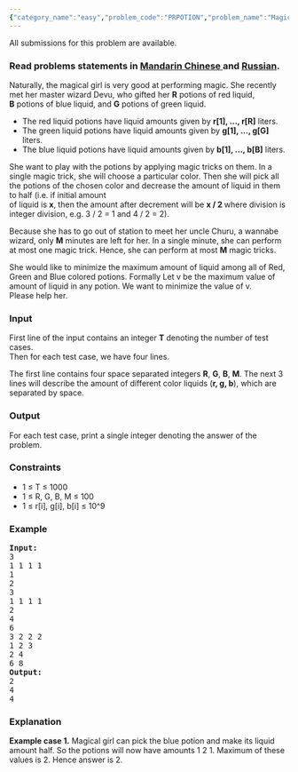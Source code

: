 ```yaml
---
{"category_name":"easy","problem_code":"PRPOTION","problem_name":"Magical Girl and Colored Liquid Potions","languages_supported":{"0":"ADA","1":"ASM","2":"BASH","3":"BF","4":"C","5":"C99 strict","6":"CAML","7":"CLOJ","8":"CLPS","9":"CPP 4.3.2","10":"CPP 4.9.2","11":"CPP14","12":"CS2","13":"D","14":"ERL","15":"FORT","16":"FS","17":"GO","18":"HASK","19":"ICK","20":"ICON","21":"JAVA","22":"JS","23":"LISP clisp","24":"LISP sbcl","25":"LUA","26":"NEM","27":"NICE","28":"NODEJS","29":"PAS fpc","30":"PAS gpc","31":"PERL","32":"PERL6","33":"PHP","34":"PIKE","35":"PRLG","36":"PYTH","37":"PYTH 3.4","38":"RUBY","39":"SCALA","40":"SCM guile","41":"SCM qobi","42":"ST","43":"TCL","44":"TEXT","45":"WSPC"},"max_timelimit":2,"source_sizelimit":50000,"problem_author":"dpraveen","problem_tester":"shangjingbo","date_added":"10-09-2014","tags":{"0":"dpraveen","1":"easy","2":"greedy","3":"oct14"},"editorial_url":"http://discuss.codechef.com/problems/PRPOTION","time":{"view_start_date":1413192600,"submit_start_date":1413192600,"visible_start_date":1413192600,"end_date":1735669800},"layout":"problem"}
---
```

<span class="solution-visible-txt">All submissions for this problem are available.</span><h3> Read problems statements in <a target="_blank" href="http://www.codechef.com/download/translated/OCT14/mandarin/PRPOTION.pdf">Mandarin Chinese </a> and <a target="_blank" href="http://www.codechef.com/download/translated/OCT14/russian/PRPOTION.pdf">Russian</a>.</h3>
<p>
Naturally, the magical girl is very good at performing magic. She recently met her master wizard Devu, who gifted her <b>R</b> potions of red liquid,<br />
<b>B</b> potions of blue liquid, and <b>G</b> potions of green liquid.
</p>
<p><ul>
<li>
The red liquid potions have liquid amounts given by <b>r[1], ..., r[R]</b> liters.
</li>
<li>
The green liquid potions have liquid amounts given by <b>g[1], ..., g[G]</b> liters.
</li>
<li>
The blue liquid potions have liquid amounts given by <b>b[1], ..., b[B]</b> liters.
</li>
</ul>
</p>
<p>
She want to play with the potions by applying magic tricks on them. In a single magic trick, she will choose a particular color. Then she will pick all the potions of the chosen color and decrease the amount of liquid in them to half (i.e. if initial amount<br />
of liquid is <b>x</b>, then the amount after decrement will be <b>x / 2 </b> where division is integer division, e.g. 3 / 2 = 1 and 4 / 2 = 2). </p>
<p>
Because she has to go out of station to meet her uncle Churu, a wannabe wizard, only <b>M</b> minutes are left for her. In a single minute, she can perform at most one magic trick. Hence, she can perform at most <b>M</b> magic tricks.
</p>
<p>
She would like to minimize the maximum amount of liquid among all of Red, Green and Blue colored potions. Formally Let v be the maximum value of amount of liquid in any potion. We want to minimize the value of v.<br />
Please help her.
</p>
<h3>Input</h3>
<p>
First line of the input contains an integer <b>T</b> denoting the number of test cases.<br />
Then for each test case, we have four lines.
</p>
<p>The first line contains four space separated integers <b>R</b>, <b>G</b>, <b>B</b>, <b>M</b>. The next 3 lines will describe the amount of different color liquids (<b>r, g, b</b>), which are separated by space.
</p>
<h3>Output</h3>
<p>For each test case, print a single integer denoting the answer of the problem.</p>
<h3>Constraints</h3>
<ul>
<li> 1 ≤ T ≤ 1000 </li>
<li> 1 ≤ R, G, B, M ≤ 100 </li>
<li> 1 ≤ r[i], g[i], b[i] ≤ 10^9 </li>
</ul>
<h3>Example</h3>
<pre><b>Input:</b>
3
1 1 1 1
1
2
3
1 1 1 1
2
4
6
3 2 2 2
1 2 3
2 4
6 8
<b>Output:</b>
2
4
4
</pre><h3>Explanation</h3>
<p><b>Example case 1.</b> Magical girl can pick the blue potion and make its liquid amount half. So the potions will now have amounts 1 2 1. Maximum of these values is 2. Hence answer is 2.</p>

